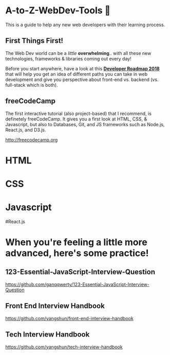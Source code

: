 # A-to-Z-WebDev-Tools :rocket:
This is a guide to help any new web developers with their learning process.

## First Things First!
The Web Dev world can be a _little_ **overwhelming**.. with all these new technologies, frameworks & libraries coming out every day!

Before you start anywhere, have a look at this [**Developer Roadmap 2018**](https://github.com/kamranahmedse/developer-roadmap) that will help you get an idea of different paths you can take in web development and give you perspective about front-end vs. backend (vs. full-stack which is both).



## freeCodeCamp 
The first interactive tutorial (also project-based) that I recommend, is definetely freeCodeCamp. It gives you a first look at HTML, CSS, & Javascript, but also to Databases, Git, and JS frameworks such as Node.js, React.js, and D3.js.

http://freecodecamp.org


# HTML

# CSS

# Javascript

#React.js

# When you're feeling a little more advanced, here's some practice!

## 123-Essential-JavaScript-Interview-Question

https://github.com/ganqqwerty/123-Essential-JavaScript-Interview-Question

## Front End Interview Handbook

https://github.com/yangshun/front-end-interview-handbook

## Tech Interview Handbook

https://github.com/yangshun/tech-interview-handbook
